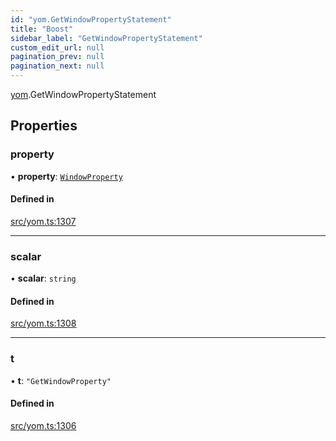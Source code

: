 ```yaml
---
id: "yom.GetWindowPropertyStatement"
title: "Boost"
sidebar_label: "GetWindowPropertyStatement"
custom_edit_url: null
pagination_prev: null
pagination_next: null
---
```


[yom](../namespaces/yom.md).GetWindowPropertyStatement

## Properties

### property

• **property**: [`WindowProperty`](../namespaces/yom.md#windowproperty)

#### Defined in

[src/yom.ts:1307](https://github.com/yolmio/boost/blob/5cada48/src/yom.ts#L1307)

___

### scalar

• **scalar**: `string`

#### Defined in

[src/yom.ts:1308](https://github.com/yolmio/boost/blob/5cada48/src/yom.ts#L1308)

___

### t

• **t**: ``"GetWindowProperty"``

#### Defined in

[src/yom.ts:1306](https://github.com/yolmio/boost/blob/5cada48/src/yom.ts#L1306)
